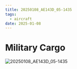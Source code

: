 ```yaml
---
title: 20250108_AE143D_05-1435
tags:
  - aircraft
date: 2025-01-08
---
```


# Military Cargo

![20250108_AE143D_05-1435](/aircraft/20250108_AE143D_05-1435.jpg)